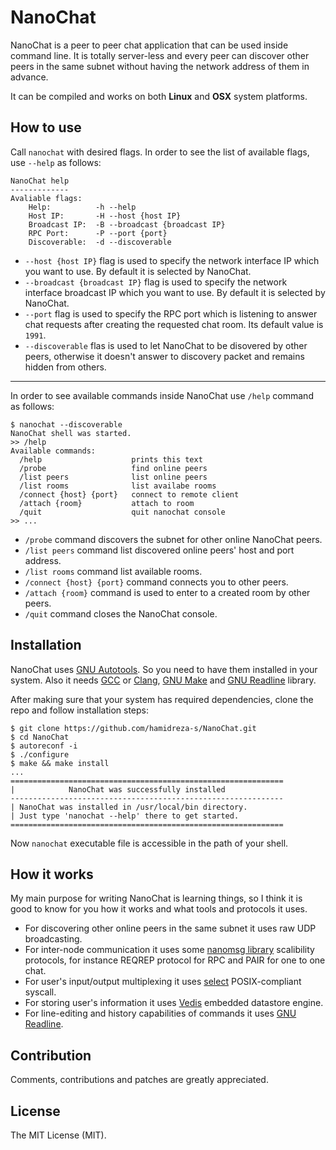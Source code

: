 NanoChat
=====

NanoChat is a peer to peer chat application that can be used inside command line. It is totally server-less
and every peer can discover other peers in the same subnet without having the network address
of them in advance.

It can be compiled and works on both **Linux** and **OSX** system platforms.

How to use
-----

Call `nanochat` with desired flags. In order to see the list of available flags,
use `--help` as follows:

```
NanoChat help
-------------
Avaliable flags:
    Help:          -h --help
    Host IP:       -H --host {host IP}
    Broadcast IP:  -B --broadcast {broadcast IP}
    RPC Port:      -P --port {port}
    Discoverable:  -d --discoverable
```

- `--host {host IP}` flag is used to specify the network interface IP which you want to use. By default
it is selected by NanoChat.
- `--broadcast {broadcast IP}` flag is used to specify the network interface broadcast IP
which you want to use. By default it is selected by NanoChat.
- `--port` flag is used to specify the RPC port which is listening to answer chat requests after creating
the requested chat room. Its default value is `1991`.
- `--discoverable` flas is used to let NanoChat to be disovered by other peers, otherwise it doesn't
answer to discovery packet and remains hidden from others.

-----

In order to see available commands inside NanoChat use `/help` command as follows:

```shell
$ nanochat --discoverable
NanoChat shell was started.
>> /help
Available commands:
  /help                    prints this text
  /probe                   find online peers
  /list peers              list online peers
  /list rooms              list availabe rooms
  /connect {host} {port}   connect to remote client
  /attach {room}           attach to room
  /quit                    quit nanochat console
>> ...
```

- `/probe` command discovers the subnet for other online NanoChat peers.
- `/list peers` command list discovered online peers' host and port address.
- `/list rooms` command list available rooms.
- `/connect {host} {port}` command connects you to other peers.
- `/attach {room}` command is used to enter to a created room by other peers.
- `/quit` command closes the NanoChat console.

Installation
-----

NanoChat uses [GNU Autotools](https://en.wikipedia.org/wiki/GNU_Build_System). So you need to have them installed in
your system. Also it needs [GCC](https://en.wikipedia.org/wiki/GNU_Compiler_Collection)
or [Clang](https://en.wikipedia.org/wiki/Clang),
[GNU Make](https://www.google.co.uk/?ion=1&espv=2#q=gnu%20make) and
[GNU Readline](https://en.wikipedia.org/wiki/GNU_Readline) library.

After making sure that your system has required dependencies, clone the repo and follow installation steps:

```
$ git clone https://github.com/hamidreza-s/NanoChat.git
$ cd NanoChat
$ autoreconf -i
$ ./configure
$ make && make install
...
=============================================================
|            NanoChat was successfully installed 
-------------------------------------------------------------
| NanoChat was installed in /usr/local/bin directory. 
| Just type 'nanochat --help' there to get started.
=============================================================
```

Now `nanochat` executable file is accessible in the path of your shell.

How it works
-----

My main purpose for writing NanoChat is learning things, so I think it is
good to know for you how it works and what tools and protocols it uses.

- For discovering other online peers in the same subnet it uses raw UDP broadcasting.
- For inter-node communication it uses some [nanomsg library](http://nanomsg.org) scalibility protocols,
for instance REQREP protocol for RPC and PAIR for one to one chat.
- For user's input/output multiplexing it uses [select](https://en.wikipedia.org/wiki/Select_(Unix))
POSIX-compliant syscall.
- For storing user's information it uses [Vedis](https://vedis.symisc.net) embedded datastore engine.
- For line-editing and history capabilities of commands it
uses [GNU Readline](https://en.wikipedia.org/wiki/GNU_Readline).

Contribution
-----

Comments, contributions and patches are greatly appreciated.

License
-----
The MIT License (MIT).
